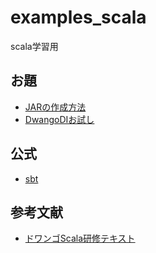 # examples_scala
scala学習用

## お題

- [JARの作成方法](./example-assembly/README.md)
- [DwangoDIお試し](./example-assembly/README.md)


## 公式
- [sbt](https://www.scala-sbt.org/) 

## 参考文献

- [ドワンゴScala研修テキスト](https://dwango.github.io/scala_text/)
